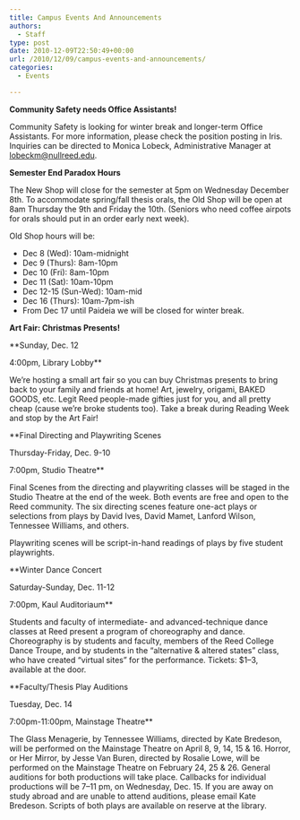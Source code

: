 ```yaml
---
title: Campus Events And Announcements
authors: 
  - Staff
type: post
date: 2010-12-09T22:50:49+00:00
url: /2010/12/09/campus-events-and-announcements/
categories:
  - Events

---
```

**Community Safety needs Office Assistants!**

Community Safety is looking for winter break and longer-term Office Assistants. For more information, please check the position posting in Iris. Inquiries can be directed to Monica Lobeck, Administrative Manager at [&#x6c;&#x6f;&#x62;&#x65;&#x63;&#x6b;&#x6d;&#x40;<span class="oe_displaynone">null</span>&#x72;&#x65;&#x65;&#x64;&#x2e;&#x65;&#x64;&#x75;][1].

**Semester End Paradox Hours**

The New Shop will close for the semester at 5pm on Wednesday December 8th. To accommodate spring/fall thesis orals, the Old Shop will be open at 8am Thursday the 9th and Friday the 10th. (Seniors who need coffee airpots for orals should put in an order early next week).

Old Shop hours will be:

  * Dec 8 (Wed): 10am-midnight
  * Dec 9 (Thurs): 8am-10pm
  * Dec 10 (Fri): 8am-10pm
  * Dec 11 (Sat): 10am-10pm
  * Dec 12-15 (Sun-Wed): 10am-mid
  * Dec 16 (Thurs): 10am-7pm-ish
  * From Dec 17 until Paideia we will be closed for winter break.

**Art Fair: Christmas Presents!**
  
**Sunday, Dec. 12
  
4:00pm, Library Lobby**

We’re hosting a small art fair so you can buy Christmas presents to bring back to your family and friends at home! Art, jewelry, origami, BAKED GOODS, etc. Legit Reed people-made gifties just for you, and all pretty cheap (cause we’re broke students too). Take a break during Reading Week and stop by the Art Fair!

**Final Directing and Playwriting Scenes
  
Thursday-Friday, Dec. 9-10
  
7:00pm, Studio Theatre**

Final Scenes from the directing and playwriting classes will be staged in the Studio Theatre at the end of the week. Both events are free and open to the Reed community. The six directing scenes feature one-act plays or selections from plays by David Ives, David Mamet, Lanford Wilson, Tennessee Williams, and others.

Playwriting scenes will be script-in-hand readings of plays by five student playwrights.

**Winter Dance Concert
  
Saturday-Sunday, Dec. 11-12
  
7:00pm, Kaul Auditoriaum**

Students and faculty of intermediate- and advanced-technique dance classes at Reed present a program of choreography and dance. Choreography is by students and faculty, members of the Reed College Dance Troupe, and by students in the “alternative & altered states” class, who have created “virtual sites” for the performance. Tickets: $1–3, available at the door.

**Faculty/Thesis Play Auditions
  
Tuesday, Dec. 14
  
7:00pm-11:00pm, Mainstage Theatre**

The Glass Menagerie, by Tennessee Williams, directed by Kate Bredeson, will be performed on the Mainstage Theatre on April 8, 9, 14, 15 & 16. Horror, or Her Mirror, by Jesse Van Buren, directed by Rosalie Lowe, will be performed on the Mainstage Theatre on February 24, 25 & 26. General auditions for both productions will take place. Callbacks for individual productions will be 7–11 pm, on Wednesday, Dec. 15. If you are away on study abroad and are unable to attend auditions, please email Kate Bredeson. Scripts of both plays are available on reserve at the library.

 [1]: mailto:&#x6c;&#x6f;&#x62;&#x65;&#x63;&#x6b;&#x6d;&#x40;&#x72;&#x65;&#x65;&#x64;&#x2e;&#x65;&#x64;&#x75;